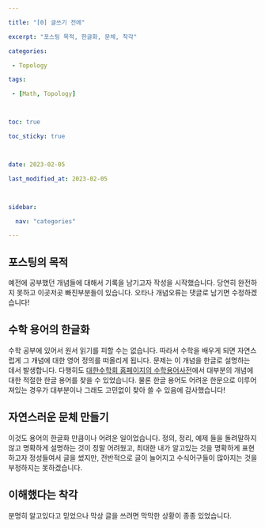 ```yaml
---

title: "[0] 글쓰기 전에"                 

excerpt: "포스팅 목적, 한글화, 문체, 착각"    

categories:                              

 - Topology

tags:                                

 - [Math, Topology]



toc: true

toc_sticky: true



date: 2023-02-05

last_modified_at: 2023-02-05



sidebar:

  nav: "categories"

---
```




## 포스팅의 목적

예전에 공부했던 개념들에 대해서 기록을 남기고자 작성을 시작했습니다. 당연히 완전하지 못하고 이곳저곳 빠진부분들이 있습니다. 오타나 개념오류는 댓글로 남기면 수정하겠습니다!



## 수학 용어의 한글화

수학 공부에 있어서 원서 읽기를 피할 수는 없습니다. 따라서 수학을 배우게 되면 자연스럽게 그 개념에 대한 영어 정의를 떠올리게 됩니다. 문제는 이 개념을 한글로 설명하는 데서 발생합니다. 다행히도 [대한수학회 홈페이지의 수학용어사전](https://www.kms.or.kr/mathdict/list.html)에서 대부분의 개념에 대한 적절한 한글 용어를 찾을 수 있었습니다. 물론 한글 용어도 어려운 한문으로 이루어져있는 경우가 대부분이나 그래도 고민없이 찾아 쓸 수 있음에 감사했습니다!



## 자연스러운 문체 만들기

이것도 용어의 한글화 만큼이나 어려운 일이었습니다. 정의, 정리, 예제 들을 돌려말하지 않고 명확하게 설명하는 것이 정말 어려웠고, 최대한 내가 알고있는 것을 명확하게 표현하고자 정성들여서 글을 썼지만, 전반적으로 글이 늘어지고 수식어구들이 많아지는 것을 부정하지는 못하겠습니다.



## 이해했다는 착각

분명히 알고있다고 믿었으나 막상 글을 쓰려면 막막한 상황이 종종 있었습니다. 